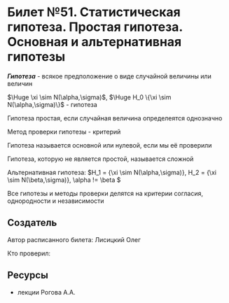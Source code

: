 # Билет №51. Статистическая гипотеза. Простая гипотеза. Основная и альтернативная гипотезы

***Гипотеза*** - всякое предположение о виде случайной величины или величин

$\Huge \xi \sim N(\alpha,\sigma)$, $\Huge H_0 \{\xi \sim N(\alpha,\sigma)\}$ - гипотеза

Гипотеза простая, если случайная величина определеятся однозначно

Метод проверки гипотезы - критерий

Гипотеза называется основной или нулевой, если мы её проверили

Гипотеза, которую не является простой, называется сложной

Альтернативная гипотеза: $H_1 = \{\xi \sim N(\alpha,\sigma)\}, H_2 = \{\xi \sim N(\beta,\sigma)\}, \alpha != \beta $

Все гипотезы и методы проверки делятся на критерии согласия, однородности и независимости

## Создатель

Автор расписанного билета: Лисицкий Олег

Кто проверил:


## Ресурсы
- лекции Рогова А.А.

